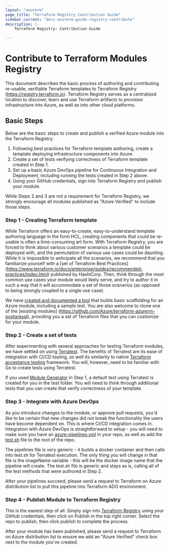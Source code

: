 ```yaml
---
layout: "azurerm"
page_title: "Terraform Registry Contribution Guide"
sidebar_current: "docs-azurerm-guide-registry-contribute"
description: |-
    Terraform Registry: Contribution Guide

---
```

# Contribute to Terraform Modules Registry
This document describes the basic process of authoring and contributing re-usable, verifiable Terraform templates to Terraform Registry (https://registry.terraform.io). Terraform Registry serves as a centralized location to discover, learn and use Terraform artifacts to provision infrastructure into Azure, as well as into other cloud platforms.
## Basic Steps
Below are the basic steps to create and publish a verified Azure module into the Terraform Registry:

1. Following best practices for Terraform template authoring, create a template deploying infrastructure components into Azure.
2. Create a set of tests verifying correctness of Terraform template created in Step 1.
3. Set up a basic Azure DevOps pipeline for Continuous Integration and Deployment, including running the tests created in Step 2 above.
4. Using your GitHub credentials, sign into Terraform Registry and publish your module.

While Steps 2 and 3 are not a requirement for Terraform Registry, we strongly encourage all modules published as "Azure Verified" to include those steps.

### Step 1 - Creating Terraform template 
While Terraform offers an easy-to-create, easy-to-understand template authoring language in the form HCL, creating components that could be re-usable is often a time-consuming art form. With Terraform Registry, you are forced to think about various customer scenarios a template could be deployed with, and the permutation of various use cases could be daunting. While it is impossible to anticipate all the scenarios, we recommend that you familiarize yourself with a [set of Terraform Best Practices] (https://www.terraform.io/docs/enterprise/guides/recommended-practices/index.html) published by HashiCorp. Then, think through the most common use cases your module would likely serve, and try to author it in such a way that it will accommodate a set of those scenarios (as opposed to being strongly coupled to a single use case).

We have [created and documented a tool](https://docs.microsoft.com/en-us/azure/terraform/terraform-vscode-module-generator) that builds basic scaffolding for an Azure module, including a sample test. You are also welcome to clone one of the [existing modules] (https://github.com/Azure/terraform-azurerm-postgresql), providing you a set of Terraform files that you can customize for your module. 

### Step 2 - Create a set of tests 
After experimenting with several approaches for testing Terraform modules, we have settled on using [Terratest](https://github.com/gruntwork-io/terratest). The benefits of Terratest are its ease of integration with CI/CD tooling, as well its similarity to native [Terraform acceptance testing](https://github.com/hashicorp/terraform/blob/master/.github/CONTRIBUTING.md#writing-an-acceptance-test) framework. You will, however, need to be familiar with Go to create tests using Terratest.

If you used [Module Generator](https://docs.microsoft.com/en-us/azure/terraform/terraform-vscode-module-generator) in Step 1, a default test using Terratest is created for you in the test folder. You will need to think through additional tests that you can create that verify correctness of your template.

### Step 3 - Integrate with Azure DevOps 
As you introduce changes to the module, or approve pull requests, you'd like to be certain that new changes did not break the functionality the users have become dependent on. This is where CI/CD integration comes in. Integration with Azure DevOps is straightforward to setup - you will need to make sure you have an [azure-pipelines.yml](https://github.com/Azure/terraform-azurerm-postgresql/blob/master/azure-pipelines.yml) in your repo, as well as add the [test.sh](https://github.com/Azure/terraform-azurerm-postgresql/blob/master/test.sh) file to the root of the repo. 

The pipelines file is very generic - it builds a docker container and then calls into test.sh for Terratest execution. The only thing you will change in that file is the imageName variable - this will be the docker image name that the pipeline will create. The test.sh file is generic and stays as is, calling all of the test methods that were authored in Step 2.

After your pipelines succeed, please send a request to Terraform on Azure distribution list to pull this pipeline into Terraform ADO environment.

### Step 4 - Publish Module to Terraform Registry
This is the easiest step of all. Simply sign into [Terraform Registry](https://registry.terraform.io) using your GitHub credentials, then click on Publish in the top right corner. Select the repo to publish, then click publish to complete the process.

After your module has been published, please send a request to Terraform on Azure distribution list to enusre we add an "Azure Verified" check box next to the module you've created.
